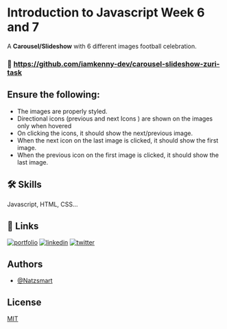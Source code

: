 # Introduction to Javascript Week 6 and 7

A <strong>Carousel/Slideshow</strong> with 6 different images football celebration.

### 🔗 https://github.com/iamkenny-dev/carousel-slideshow-zuri-task

## Ensure the following:
- The images are properly styled.
- Directional icons (previous and next Icons ) are shown on the images only when hovered
- On clicking the icons, it should show the next/previous image. 
- When the next icon on the last image is clicked, it should show the first image.
- When the previous icon on the first image is clicked, it should show the last image.

## 🛠 Skills
Javascript, HTML, CSS...



## 🔗 Links
[![portfolio](https://img.shields.io/badge/my_portfolio-000?style=for-the-badge&logo=ko-fi&logoColor=blue)](https://github.com/iamkenny-dev/)
[![linkedin](https://img.shields.io/badge/linkedin-0A66C2?style=for-the-badge&logo=linkedin&logoColor=black)](https://www.linkedin.com/)
[![twitter](https://img.shields.io/badge/twitter-1DA1F2?style=for-the-badge&logo=twitter&logoColor=white)](https://twitter.com/iamkenny_co)


## Authors

- [@Natzsmart](https://www.github.com/iamkenny-dev)


## License
[MIT](https://choosealicense.com/licenses/mit/)
